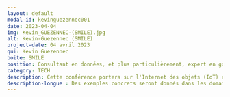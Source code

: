 ```yaml
---
layout: default
modal-id: kevinguezennec001
date: 2023-04-04
img: Kevin_GUEZENNEC-(SMILE).jpg
alt: Kevin-Guezennec (SMILE)
project-date: 04 avril 2023
qui: Kevin Guezennec
boite: SMILE
position: Consultant en données, et plus particulièrement, expert en gouvernance des données. Successivement consultant, directeur de projet et product owner, il a récemment accompagné plusieurs projets clients notamment à l'UNESCO, chez Renault Mobilize et chez Wesco.<br>
category: TECH
description: Cette conférence portera sur l'Internet des objets (IoT) et sur la gestion des biais cognitifs dans la gestion des données. Typiquement comment les biais cognitifs peuvent influencer la collecte, l'analyse et la prise de décision basée sur les données dans les projets IoT.
description-longue : Des exemples concrets seront donnés dans les domaines de la marine et de l'agroalimentaire pour montrer comment ces biais peuvent avoir un impact négatif sur les projets IoT. Par exemple, dans le domaine maritime, vous entendrez comment les biais cognitifs peuvent entraîner une sousestimation des risques liés à l'utilisation d'IoT à bord des navires et comment cela peut causer des erreurs de calcul. Dans l'agroalimentaire, vous verrez comment les biais cognitifs peuvent entraîner une sur-estimation des résultats de l'utilisation de l'IoT dans les cultures.. 
---
```

